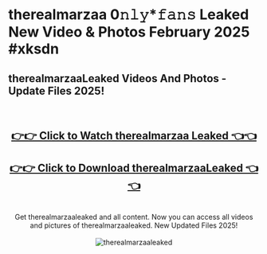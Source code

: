 # therealmarzaa 0𝚗𝚕𝚢*𝚏𝚊𝚗𝚜 Leaked New Video & Photos February 2025 #xksdn

<h2>therealmarzaaLeaked Videos And Photos - Update Files 2025!</h2>
<br>
<div align="center">
<h2><a href="https://mediaupload.pro?title=therealmarzaa&ref=11F" rel="nofollow">👉👉 Click to Watch therealmarzaa Leaked 👈👈</a></h2>
<h2><a href="https://mediaupload.pro?title=therealmarzaa&ref=11F" rel="nofollow">👉👉 Click to Download therealmarzaaLeaked 👈👈</a></h2>
<br>
Get therealmarzaaleaked and all content. Now you can access all videos and pictures of therealmarzaaleaked. New Updated Files 2025!
<br>
<br>
<a href="https://mediaupload.pro?title=therealmarzaa&ref=11F" rel="nofollow" data-target="animated-image.originalLink"><img src="https://i.ibb.co/Gkj2r4b/banner.png" alt="therealmarzaaleaked" style="max-width: 100%; display: inline-block;" data-target="animated-image.originalImage"></a>
</div>
<br>

